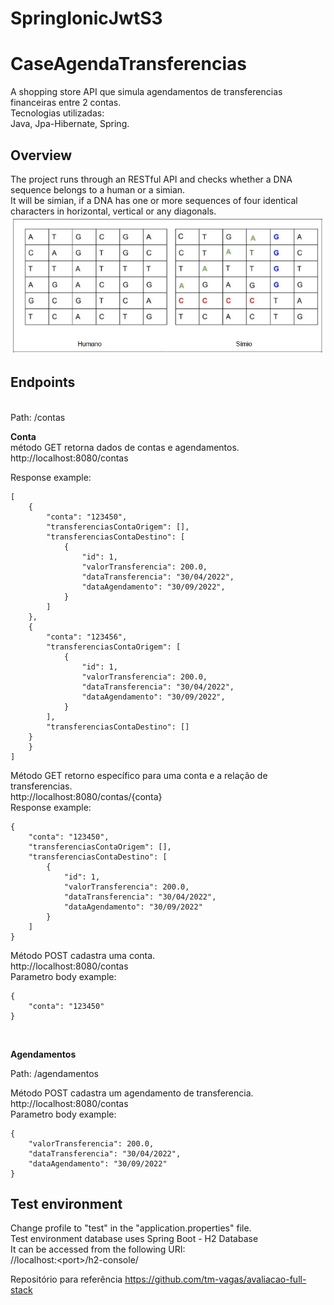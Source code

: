 # SpringIonicJwtS3

# CaseAgendaTransferencias
A shopping store
API que simula agendamentos de transferencias financeiras entre 2 contas.<br>
Tecnologias utilizadas:<br>
Java, Jpa-Hibernate, Spring.

## Overview
The project runs through an RESTful API and checks whether a DNA sequence belongs to a human or a simian. <br>
It will be simian, if a DNA has one or more sequences of four identical characters in horizontal, vertical or any diagonals. 
![alt text](https://github.com/Schinaman/teste-simio/blob/main/isSimian.jpg?raw=true)

## Endpoints

<br>
Path: /contas <br>

__Conta__ <br>
método GET retorna dados de contas e agendamentos. <br>
http://localhost:8080/contas <br>

Response example:

```
[
    {
        "conta": "123450",
        "transferenciasContaOrigem": [],
        "transferenciasContaDestino": [
            {
                "id": 1,
                "valorTransferencia": 200.0,
                "dataTransferencia": "30/04/2022",
                "dataAgendamento": "30/09/2022",
            }
        ]
    },
    {
        "conta": "123456",
        "transferenciasContaOrigem": [
            {
                "id": 1,
                "valorTransferencia": 200.0,
                "dataTransferencia": "30/04/2022",
                "dataAgendamento": "30/09/2022",
            }
        ],
        "transferenciasContaDestino": []
    }
    }
]
```

Método GET retorno específico para uma conta e a relação de transferencias. <br>
http://localhost:8080/contas/{conta} <br>
Response example:

```
{
    "conta": "123450",
    "transferenciasContaOrigem": [],
    "transferenciasContaDestino": [
        {
            "id": 1,
            "valorTransferencia": 200.0,
            "dataTransferencia": "30/04/2022",
            "dataAgendamento": "30/09/2022"
        }
    ]
}
```
Método POST cadastra uma conta. <br>
http://localhost:8080/contas <br>
Parametro body example:

```
{
    "conta": "123450"
}
```
<br>

__Agendamentos__

Path: /agendamentos <br>

Método POST cadastra um agendamento de transferencia. <br>
http://localhost:8080/contas <br>
Parametro body example:

```
{
    "valorTransferencia": 200.0,
    "dataTransferencia": "30/04/2022",
    "dataAgendamento": "30/09/2022"
}
```


## Test environment

Change profile to "test" in the "application.properties" file. <br>
Test environment database uses Spring Boot - H2 Database <br> 
It can be accessed from the following URI: <br>
//localhost:&#60;port&#62;/h2-console/

Repositório para referência
https://github.com/tm-vagas/avaliacao-full-stack
